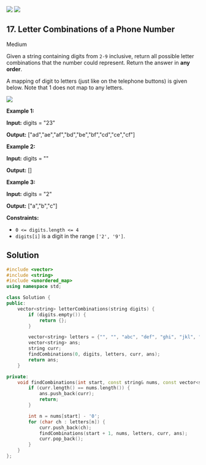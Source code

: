 [![](https://img.shields.io/github/stars/LeetCode-in-Cpp/LeetCode-in-Cpp?label=Stars&style=flat-square)](https://github.com/LeetCode-in-Cpp/LeetCode-in-Cpp)
[![](https://img.shields.io/github/forks/LeetCode-in-Cpp/LeetCode-in-Cpp?label=Fork%20me%20on%20GitHub%20&style=flat-square)](https://github.com/LeetCode-in-Cpp/LeetCode-in-Cpp/fork)

## 17\. Letter Combinations of a Phone Number

Medium

Given a string containing digits from `2-9` inclusive, return all possible letter combinations that the number could represent. Return the answer in **any order**.

A mapping of digit to letters (just like on the telephone buttons) is given below. Note that 1 does not map to any letters.

![](https://upload.wikimedia.org/wikipedia/commons/thumb/7/73/Telephone-keypad2.svg/200px-Telephone-keypad2.svg.png)

**Example 1:**

**Input:** digits = "23"

**Output:** ["ad","ae","af","bd","be","bf","cd","ce","cf"] 

**Example 2:**

**Input:** digits = ""

**Output:** [] 

**Example 3:**

**Input:** digits = "2"

**Output:** ["a","b","c"] 

**Constraints:**

*   `0 <= digits.length <= 4`
*   `digits[i]` is a digit in the range `['2', '9']`.

## Solution

```cpp
#include <vector>
#include <string>
#include <unordered_map>
using namespace std;

class Solution {
public:
    vector<string> letterCombinations(string digits) {
        if (digits.empty()) {
            return {};
        }

        vector<string> letters = {"", "", "abc", "def", "ghi", "jkl", "mno", "pqrs", "tuv", "wxyz"};
        vector<string> ans;
        string curr;
        findCombinations(0, digits, letters, curr, ans);
        return ans;
    }

private:
    void findCombinations(int start, const string& nums, const vector<string>& letters, string& curr, vector<string>& ans) {
        if (curr.length() == nums.length()) {
            ans.push_back(curr);
            return;
        }

        int n = nums[start] - '0';
        for (char ch : letters[n]) {
            curr.push_back(ch);
            findCombinations(start + 1, nums, letters, curr, ans);
            curr.pop_back();
        }
    }
};
```